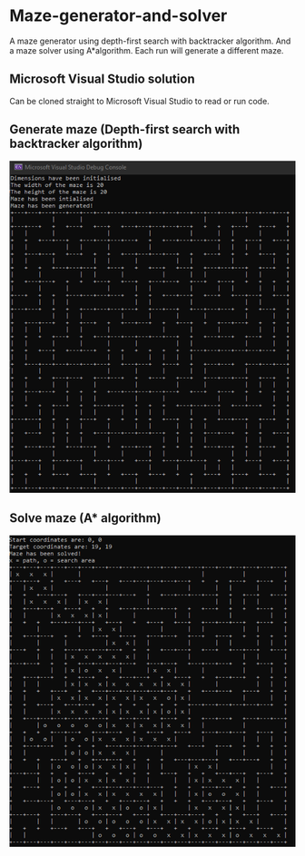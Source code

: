 # Maze-generator-and-solver
A maze generator using depth-first search with backtracker algorithm. And a maze solver using A*algorithm. Each run will generate a different maze.

## Microsoft Visual Studio solution
Can be cloned straight to Microsoft Visual Studio to read or run code.

## Generate maze (Depth-first search with backtracker algorithm)
![ScreenshotGenerator](screenshots/Maze-generator-screenshot.png?raw=true)

## Solve maze (A* algorithm)
![ScreenshotSolver](screenshots/Maze-solve-screenshot.png?raw=true)
